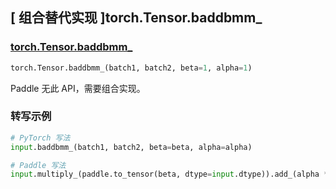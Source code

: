 ## [ 组合替代实现 ]torch.Tensor.baddbmm_

### [torch.Tensor.baddbmm_](https://pytorch.org/docs/stable/generated/torch.Tensor.baddbmm_.html#torch.Tensor.baddbmm_)

```python
torch.Tensor.baddbmm_(batch1, batch2, beta=1, alpha=1)
```
Paddle 无此 API，需要组合实现。

### 转写示例

```python
# PyTorch 写法
input.baddbmm_(batch1, batch2, beta=beta, alpha=alpha)

# Paddle 写法
input.multiply_(paddle.to_tensor(beta, dtype=input.dtype)).add_(alpha * paddle.bmm(batch1, batch2))
```
